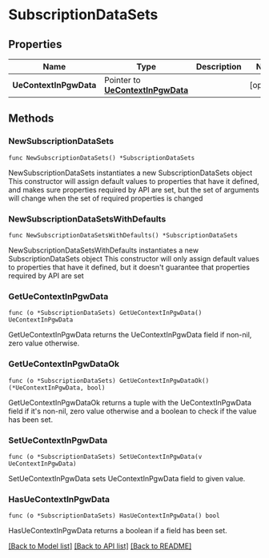 # SubscriptionDataSets

## Properties

Name | Type | Description | Notes
------------ | ------------- | ------------- | -------------
**UeContextInPgwData** | Pointer to [**UeContextInPgwData**](UeContextInPgwData.md) |  | [optional] 

## Methods

### NewSubscriptionDataSets

`func NewSubscriptionDataSets() *SubscriptionDataSets`

NewSubscriptionDataSets instantiates a new SubscriptionDataSets object
This constructor will assign default values to properties that have it defined,
and makes sure properties required by API are set, but the set of arguments
will change when the set of required properties is changed

### NewSubscriptionDataSetsWithDefaults

`func NewSubscriptionDataSetsWithDefaults() *SubscriptionDataSets`

NewSubscriptionDataSetsWithDefaults instantiates a new SubscriptionDataSets object
This constructor will only assign default values to properties that have it defined,
but it doesn't guarantee that properties required by API are set

### GetUeContextInPgwData

`func (o *SubscriptionDataSets) GetUeContextInPgwData() UeContextInPgwData`

GetUeContextInPgwData returns the UeContextInPgwData field if non-nil, zero value otherwise.

### GetUeContextInPgwDataOk

`func (o *SubscriptionDataSets) GetUeContextInPgwDataOk() (*UeContextInPgwData, bool)`

GetUeContextInPgwDataOk returns a tuple with the UeContextInPgwData field if it's non-nil, zero value otherwise
and a boolean to check if the value has been set.

### SetUeContextInPgwData

`func (o *SubscriptionDataSets) SetUeContextInPgwData(v UeContextInPgwData)`

SetUeContextInPgwData sets UeContextInPgwData field to given value.

### HasUeContextInPgwData

`func (o *SubscriptionDataSets) HasUeContextInPgwData() bool`

HasUeContextInPgwData returns a boolean if a field has been set.


[[Back to Model list]](../README.md#documentation-for-models) [[Back to API list]](../README.md#documentation-for-api-endpoints) [[Back to README]](../README.md)


